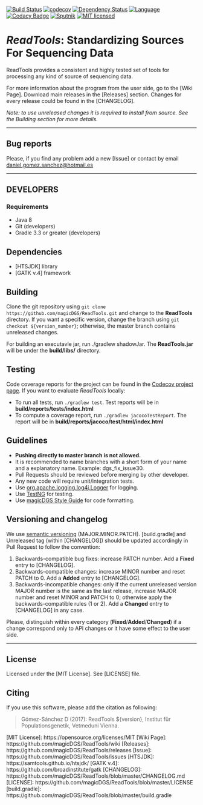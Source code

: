 [![Build Status](https://travis-ci.org/magicDGS/ReadTools.svg?branch=master)](https://travis-ci.org/magicDGS/ReadTools)
[![codecov](https://codecov.io/gh/magicDGS/ReadTools/branch/master/graph/badge.svg)](https://codecov.io/gh/magicDGS/ReadTools)
[![Dependency Status](https://www.versioneye.com/user/projects/58821329e25f59003995102e/badge.svg?style=flat-square)](https://www.versioneye.com/user/projects/58821329e25f59003995102e)
[![Language](http://img.shields.io/badge/language-java-brightgreen.svg)](https://www.java.com/)
[![Codacy Badge](https://api.codacy.com/project/badge/Grade/dd842750e7a74112870a5156a24a8cbf)](https://www.codacy.com/app/daniel-gomez-sanchez/ReadTools?utm_source=github.com&amp;utm_medium=referral&amp;utm_content=magicDGS/ReadTools&amp;utm_campaign=Badge_Grade)
[![Sputnik](https://sputnik.ci/conf/badge)](https://sputnik.ci/app#/builds/magicDGS/ReadTools)
[![MIT licensed](https://img.shields.io/badge/license-MIT-blue.svg)](https://opensource.org/licenses/MIT)

# _ReadTools_: Standardizing Sources For Sequencing Data 

ReadTools provides a consistent and highly tested set of tools for processing any kind of source of sequencing data.

For more information about the program from the user side, go to the [Wiki Page].
Download main releases in the [Releases] section. Changes for every release could be found in the [CHANGELOG].

_Note: to use unreleased changes it is required to install from source. See the Building section for more details._

---

## Bug reports

Please, if you find any problem add a new [Issue] or contact by email <daniel.gomez.sanchez@hotmail.es>

---

## DEVELOPERS

### Requirements

* Java 8
* Git (developers)
* Gradle 3.3 or greater (developers)

## Dependencies

- [HTSJDK] library
- [GATK v.4] framework

## Building

Clone the git repository using `git clone https://github.com/magicDGS/ReadTools.git` and change to the __ReadTools__ directory.
If you want a specific version, change the branch using `git checkout ${version_number}`;
otherwise, the master branch contains unreleased changes.

For building an executavle jar, run ./gradlew shadowJar. The __ReadTools.jar__ will be under the __build/libs/__ directory.


## Testing

Code coverage reports for the project can be found in the [Codecov project page](https://codecov.io/gh/magicDGS/ReadTools).
If you want to evaluate _ReadTools_ locally:
* To run all tests, run `./gradlew test`. Test reports will be in __build/reports/tests/index.html__
* To compute a coverage report, run `./gradlew jacocoTestReport`. The report will be in __build/reports/jacoco/test/html/index.html__

## Guidelines

* __Pushing directly to master branch is not allowed.__
* It is recommended to name branches with a short form of your name and a explanatory name. Example: dgs_fix_issue30.
* Pull Requests should be reviewed before merging by other developer.
* Any new code will require unit/integration tests.
* Use [org.apache.logging.log4j.Logger](https://logging.apache.org/log4j/2.0/log4j-api/apidocs/org/apache/logging/log4j/Logger.html) for logging.
* Use [TestNG](http://testng.org/doc/index.html) for testing.
* Use [magicDGS Style Guide](https://github.com/magicDGS/styleguide) for code formatting.

## Versioning and changelog

We use [semantic versioning](http://semver.org/) (MAJOR.MINOR.PATCH).
[build.gradle] and Unreleased tag (within [CHANGELOG]) should be updated accordingly in Pull Request to follow the convention:

1. Backwards-compatible bug fixes: increase PATCH number. Add a __Fixed__ entry to [CHANGELOG].
2. Backwards-compatible changes: increase MINOR number and reset PATCH to 0. Add a __Added__ entry to [CHANGELOG].
3. Backwards-incompatible changes: only if the current unreleased version MAJOR number is the same as the last release, increase MAJOR number and reset MINOR and PATCH to 0;
otherwise apply the backwards-compatible rules (1 or 2). Add a __Changed__ entry to [CHANGELOG] in any case.

Please, distinguish within every category (__Fixed__/__Added__/__Changed__) if a change 
correspond only to API changes or it have some effect to the user side.

---

## License
Licensed under the [MIT License]. See [LICENSE] file.

## Citing

If you use this software, please add the citation as following:

>Gómez-Sánchez D (2017): ReadTools ${version}, Institut für Populationsgenetik, Vetmeduni Vienna.



<references>
[MIT License]: https://opensource.org/licenses/MIT
[Wiki Page]: https://github.com/magicDGS/ReadTools/wiki
[Releases]: https://github.com/magicDGS/ReadTools/releases
[Issue]: https://github.com/magicDGS/ReadTools/issues
[HTSJDK]: https://samtools.github.io/htsjdk/
[GATK v.4]: https://github.com/broadinstitute/gatk
[CHANGELOG]: https://github.com/magicDGS/ReadTools/blob/master/CHANGELOG.md
[LICENSE]: https://github.com/magicDGS/ReadTools/blob/master/LICENSE
[build.gradle]:  https://github.com/magicDGS/ReadTools/blob/master/build.gradle